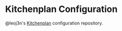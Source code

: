 # Kitchenplan Configuration

@leoj3n's [Kitchenplan](https://github.com/kitchenplan/kitchenplan) configuration repository.
